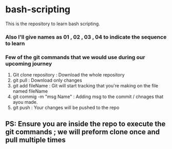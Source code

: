 # bash-scripting

This is the repository to learn bash scripting.

### Also I'll give names as 01 , 02 , 03 , 04 to indicate the sequence to learn

### Few of the git commands that we would use during our upcoming journey

1) Git clone repository     : Download the whole repository
2) git pull                 : Download only changes
3) git add fileName         : Git will start tracking that you're making   on the file named fileName
4) git commig -m "msg Name" : Adding msg to the commit / chnages that ayou made.
5) git push                 : Your changes will be pushed to the repo

## PS: Ensure you are inside the repo to execute the git commands ; we will preform clone once and pull multiple times